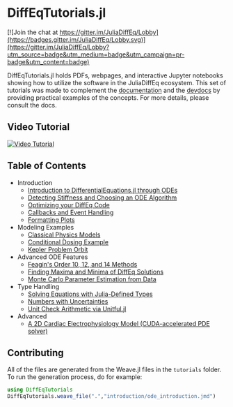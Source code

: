 # DiffEqTutorials.jl

[![Join the chat at https://gitter.im/JuliaDiffEq/Lobby](https://badges.gitter.im/JuliaDiffEq/Lobby.svg)](https://gitter.im/JuliaDiffEq/Lobby?utm_source=badge&utm_medium=badge&utm_campaign=pr-badge&utm_content=badge)

DiffEqTutorials.jl holds PDFs, webpages, and interactive Jupyter notebooks
showing how to utilize the software in the JuliaDiffEq ecosystem. This set of
tutorials was made to complement the
[documentation](http://docs.juliadiffeq.org/latest/) and the
[devdocs](http://devdocs.juliadiffeq.org/latest/)
by providing practical examples of the concepts. For more details, please
consult the docs.

## Video Tutorial

[![Video Tutorial](https://user-images.githubusercontent.com/1814174/36342812-bdfd0606-13b8-11e8-9eff-ff219de909e5.PNG)](https://youtu.be/KPEqYtEd-zY)

## Table of Contents

- Introduction
  - [Introduction to DifferentialEquations.jl through ODEs](https://htmlpreview.github.io/?https://github.com/JuliaDiffEq/DiffEqTutorials.jl/blob/master/html/ode_introduction.html)
  - [Detecting Stiffness and Choosing an ODE Algorithm](https://htmlpreview.github.io/?https://github.com/JuliaDiffEq/DiffEqTutorials.jl/blob/master/html/choosing_algs.html)
  - [Optimizing your DiffEq Code](https://htmlpreview.github.io/?https://github.com/JuliaDiffEq/DiffEqTutorials.jl/blob/master/html/optimizing_diffeq_code.html)
  - [Callbacks and Event Handling](https://htmlpreview.github.io/?https://github.com/JuliaDiffEq/DiffEqTutorials.jl/blob/master/html/callbacks_and_events.html)
  - [Formatting Plots](https://htmlpreview.github.io/?https://github.com/JuliaDiffEq/DiffEqTutorials.jl/blob/master/html/formatting_plots.html)
- Modeling Examples
  - [Classical Physics Models](https://htmlpreview.github.io/?https://github.com/JuliaDiffEq/DiffEqTutorials.jl/blob/master/html/classical_physics.html)
  - [Conditional Dosing Example](https://htmlpreview.github.io/?https://github.com/JuliaDiffEq/DiffEqTutorials.jl/blob/master/html/conditional_dosing.html)
  - [Kepler Problem Orbit](https://htmlpreview.github.io/?https://github.com/JuliaDiffEq/DiffEqTutorials.jl/blob/master/html/kepler_problem.html)
- Advanced ODE Features
  - [Feagin's Order 10, 12, and 14 Methods](https://htmlpreview.github.io/?https://github.com/JuliaDiffEq/DiffEqTutorials.jl/blob/master/html/feagin.html)
  - [Finding Maxima and Minima of DiffEq Solutions](https://htmlpreview.github.io/?https://github.com/JuliaDiffEq/DiffEqTutorials.jl/blob/master/html/ode_minmax.html)
  - [Monte Carlo Parameter Estimation from Data](https://htmlpreview.github.io/?https://github.com/JuliaDiffEq/DiffEqTutorials.jl/blob/master/html/monte_carlo_parameter_estim.html)
- Type Handling
  - [Solving Equations with Julia-Defined Types](https://htmlpreview.github.io/?https://github.com/JuliaDiffEq/DiffEqTutorials.jl/blob/master/html/number_types.html)
  - [Numbers with Uncertainties](https://htmlpreview.github.io/?https://github.com/JuliaDiffEq/DiffEqTutorials.jl/blob/master/html/uncertainties.html)
  - [Unit Check Arithmetic via Unitful.jl](http://nbviewer.jupyter.org/github/JuliaDiffEq/DiffEqTutorials.jl/blob/master/ExtraODEFeatures/Unit%20Checked%20Arithmetic%20via%20Unitful.ipynb)
- Advanced
  - [A 2D Cardiac Electrophysiology Model (CUDA-accelerated PDE solver)](https://htmlpreview.github.io/?https://github.com/JuliaDiffEq/DiffEqTutorials.jl/blob/master/html/beeler_reuter.html)

## Contributing

All of the files are generated from the Weave.jl files in the `tutorials` folder. To run the generation process, do for example:

```julia
using DiffEqTutorials
DiffEqTutorials.weave_file(".","introduction/ode_introduction.jmd")
```
